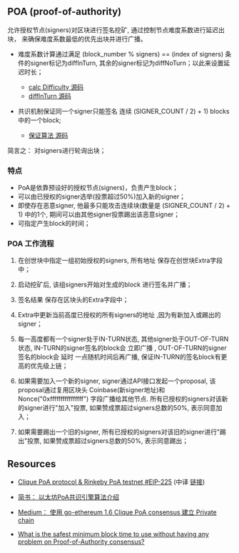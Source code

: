 ## POA (proof-of-authority)

允许授权节点(signers)对区块进行签名挖矿, 通过控制节点难度系数进行延迟出块， 来确保难度系数最低的优先出块并进行广播。

- 难度系数计算通过满足 (block_number % signers) == (index of signers) 条件的signer标记为diffInTurn, 其余的signer标记为diffNoTurn；以此来设置延迟时长； 
    - [calc Difficulty 源码](https://github.com/ethereum/go-ethereum/blob/master/consensus/clique/clique.go#L669)
    - [diffInTurn 源码](https://github.com/ethereum/go-ethereum/blob/master/consensus/clique/snapshot.go#L304)


- 共识机制保证同一个signer只能签名 连续 (SIGNER_COUNT / 2) + 1) blocks 中的一个block;
    - [保证算法 源码](https://github.com/ethereum/go-ethereum/blob/master/consensus/clique/clique.go#L619)


简言之： 对signers进行轮询出块；

### 特点
- PoA是依靠预设好的授权节点(signers)，负责产生block；
- 可以由已授权的signer选举(投票超过50%)加入新的signer；
- 即使存在恶意signer, 他最多只能攻击连续块(数量是 (SIGNER_COUNT / 2) + 1) 中的1个, 期间可以由其他signer投票踢出该恶意signer；
- 可指定产生block的时间；


### POA 工作流程
1. 在创世块中指定一组初始授权的signers, 所有地址 保存在创世块Extra字段中；

2. 启动挖矿后, 该组signers开始对生成的block 进行签名并广播；

3. 签名结果 保存在区块头的Extra字段中；

4. Extra中更新当前高度已授权的所有signers的地址 ,因为有新加入或踢出的signer；

5. 每一高度都有一个signer处于IN-TURN状态, 其他signer处于OUT-OF-TURN状态, IN-TURN的signer签名的block会 立即广播 , OUT-OF-TURN的signer签名的block会 延时 一点随机时间后再广播, 保证IN-TURN的签名block有更高的优先级上链；

6. 如果需要加入一个新的signer, signer通过API接口发起一个proposal, 该proposal通过复用区块头 Coinbase(新signer地址)和Nonce("0xffffffffffffffff") 字段广播给其他节点. 所有已授权的signers对该新的signer进行"加入"投票, 如果赞成票超过signers总数的50%, 表示同意加入；

7. 如果需要踢出一个旧的signer, 所有已授权的signers对该旧的signer进行"踢出"投票, 如果赞成票超过signers总数的50%, 表示同意踢出；


## Resources
- [Clique PoA protocol & Rinkeby PoA testnet #EIP-225](https://github.com/ethereum/EIPs/issues/225)  (中译 [链接](https://github.com/ZtesoftCS/go-ethereum-code-analysis/blob/master/%E4%BB%A5%E5%A4%AA%E5%9D%8A%E6%B5%8B%E8%AF%95%E7%BD%91%E7%BB%9CClique_PoA%E4%BB%8B%E7%BB%8D.md))

- [简书： 以太坊PoA共识引擎算法介绍](https://www.jianshu.com/p/9025a523ab0f)

- [Medium： 使用 go-ethereum 1.6 Clique PoA consensus 建立 Private chain](https://medium.com/taipei-ethereum-meetup/%E4%BD%BF%E7%94%A8-go-ethereum-1-6-clique-poa-consensus-%E5%BB%BA%E7%AB%8B-private-chain-1-4d359f28feff)

- [What is the safest minimum block time to use without having any problem on Proof-of-Authority consensus?](https://ethereum.stackexchange.com/questions/37985/what-is-the-safest-minimum-block-time-to-use-without-having-any-problem-on-proof)